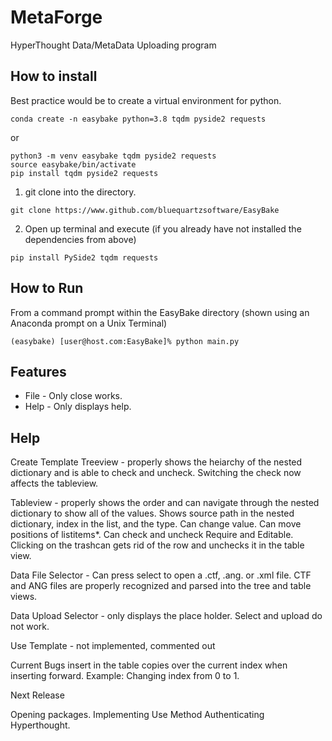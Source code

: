 # MetaForge #

HyperThought Data/MetaData Uploading program

## How to install ##

Best practice would be to create a virtual environment for python.
  ```lang-console
  conda create -n easybake python=3.8 tqdm pyside2 requests
  ```
  or

  ```lang-console
  python3 -m venv easybake tqdm pyside2 requests
  source easybake/bin/activate
  pip install tqdm pyside2 requests
  ```


1. git clone into the directory.

  ```lang-console
  git clone https://www.github.com/bluequartzsoftware/EasyBake
  ```

2. Open up terminal and execute (if you already have not installed the dependencies from above)

```lang-console
pip install PySide2 tqdm requests
```

## How to Run ##

From a command prompt within the EasyBake directory (shown using an Anaconda prompt on a Unix Terminal)

```lang-console
(easybake) [user@host.com:EasyBake]% python main.py
```


## Features ##

+ File - Only close works.
+ Help - Only displays help.

## Help ##

Create Template
  Treeview - properly shows the heiarchy of the nested dictionary and is able to check and uncheck. Switching the check now affects the tableview.

  Tableview - properly shows the order and can navigate through the nested dictionary to show all of the values. Shows source path in the nested dictionary, index in the list, and the type. Can change value. Can move positions of listitems*. Can check and uncheck Require and Editable. Clicking on the trashcan gets rid of the row and unchecks it in the table view.

  Data File Selector - Can press select to open a .ctf, .ang. or .xml file. CTF and ANG files are properly recognized and parsed into the tree and table views. 

  Data Upload Selector - only displays the place holder. Select and upload do not work.
  
Use Template - not implemented, commented out



Current Bugs
insert in the table copies over the current index when inserting forward. Example: Changing index from 0 to 1.



Next Release

Opening packages.
Implementing Use Method
Authenticating Hyperthought.
